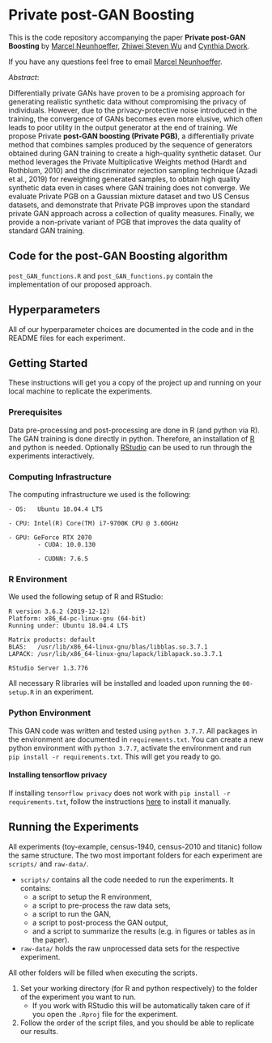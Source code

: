# Private post-GAN Boosting

This is the code repository accompanying the paper **Private post-GAN Boosting** by [Marcel Neunhoeffer](http://marcel-neunhoeffer.com), [Zhiwei Steven Wu](https://zstevenwu.com/) and [Cynthia Dwork](https://www.seas.harvard.edu/faculty?search=%22Cynthia%20Dwork%22#content).

If you have any questions feel free to email [Marcel Neunhoeffer](mailto:mneunhoe@mail.uni-mannheim.de).


*Abstract*:

Differentially private GANs have proven to be a promising approach for generating realistic synthetic data without compromising the privacy of individuals. However, due to the privacy-protective noise introduced in the  training, the convergence of GANs becomes even more elusive, which often leads to poor utility in the output generator at the end of training. We propose Private **post-GAN boosting (Private PGB)**, a differentially private method that combines samples produced by the sequence of generators obtained during GAN training to create a high-quality synthetic dataset. Our method leverages the Private Multiplicative Weights method (Hardt and Rothblum, 2010) and the discriminator rejection sampling technique (Azadi et al., 2019) for reweighting generated samples, to obtain high quality synthetic data even in cases where GAN training does not converge.  We evaluate Private PGB on a Gaussian mixture dataset and two US Census datasets, and demonstrate that Private PGB improves upon the standard private GAN approach across a collection of quality measures. Finally, we provide a non-private variant of PGB that improves the data quality of standard GAN training.


## Code for the post-GAN Boosting algorithm

`post_GAN_functions.R` and `post_GAN_functions.py` contain the implementation of our proposed approach.

## Hyperparameters

All of our hyperparameter choices are documented in the code and in the README files for each experiment.

## Getting Started

These instructions will get you a copy of the project up and running on your local machine to replicate the experiments.

### Prerequisites

Data pre-processing and post-processing are done in R (and python via R). The GAN training is done directly in python. Therefore, an installation of [R](https://cran.r-project.org/src/base/R-3/) and python is needed. Optionally [RStudio](https://rstudio.com/products/rstudio/) can be used to run through the experiments interactively.

### Computing Infrastructure

The computing infrastructure we used is the following:

```
- OS:	Ubuntu 18.04.4 LTS

- CPU: Intel(R) Core(TM) i7-9700K CPU @ 3.60GHz

- GPU: GeForce RTX 2070
		- CUDA: 10.0.130

		- CUDNN: 7.6.5
```

### R Environment

We used the following setup of R and RStudio:

```
R version 3.6.2 (2019-12-12)
Platform: x86_64-pc-linux-gnu (64-bit)
Running under: Ubuntu 18.04.4 LTS

Matrix products: default
BLAS:   /usr/lib/x86_64-linux-gnu/blas/libblas.so.3.7.1
LAPACK: /usr/lib/x86_64-linux-gnu/lapack/liblapack.so.3.7.1

RStudio Server 1.3.776
```

All necessary R libraries will be installed and loaded upon running the `00-setup.R` in an experiment.

### Python Environment

This GAN code was written and tested using `python 3.7.7`. All packages in the environment are documented in `requirements.txt`. You can create a new python environment with `python 3.7.7`, activate the environment and run `pip install -r requirements.txt`. This will get you ready to go.

#### Installing tensorflow privacy
If installing `tensorflow privacy` does not work with `pip install -r requirements.txt`, follow the instructions [here](https://github.com/tensorflow/privacy) to install it manually.

## Running the Experiments

All experiments (toy-example, census-1940, census-2010 and titanic) follow the same structure.
The two most important folders for each experiment are `scripts/` and `raw-data/`. 

- `scripts/` contains all the code needed to run the experiments. It contains:
	- a script to setup the R environment,
	- a script to pre-process the raw data sets,
	- a script to run the GAN,
	- a script to post-process the GAN output,
	- and a script to summarize the results (e.g. in figures or tables as in the paper).
- `raw-data/` holds the raw unprocessed data sets for the respective experiment.

All other folders will be filled when executing the scripts. 

1. Set your working directory (for R and python respectively) to the folder of the experiment you want to run.
	- If you work with RStudio this will be automatically taken care of if you open the `.Rproj` file for the experiment.
2. Follow the order of the script files, and you should be able to replicate our results. 